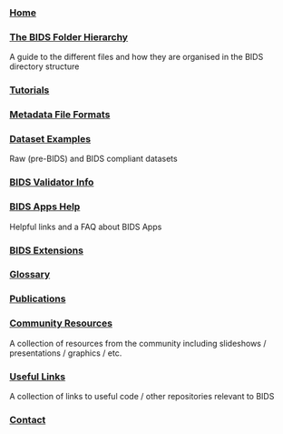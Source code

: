 ### [Home](https://github.com/INCF/bids-starter-kit/wiki)
### [The BIDS Folder Hierarchy](The-BIDS-folder-hierarchy)
A guide to the different files and how they are organised in the BIDS directory structure
### [Tutorials](Tutorials)
### [Metadata File Formats](Metadata-file-formats)
### [Dataset Examples](dataset-examples)
Raw (pre-BIDS) and BIDS compliant datasets
### [BIDS Validator Info](bids-validator-info)
### [BIDS Apps Help](BIDS-Apps-Help)
Helpful links and a FAQ about BIDS Apps
### [BIDS Extensions](BIDS-Extentions)
### [Glossary](Glossary)
### [Publications](Publications)
### [Community Resources](community-resources)
A collection of resources from the community including slideshows / presentations / graphics / etc.
### [Useful Links](Useful-links)
A collection of links to useful code / other repositories relevant to BIDS
### [Contact](Contact)